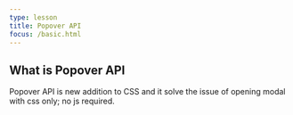 ```yaml
---
type: lesson
title: Popover API
focus: /basic.html
---
```


## What is Popover API

Popover API is new addition to CSS and it solve the issue of opening modal with css only; no js required.